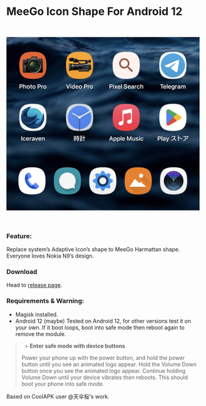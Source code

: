 &nbsp;

# MeeGo Icon Shape For Android 12

&nbsp;

![Screenshot after installed this module.](screenshot_1.png)

&nbsp;

### Feature:

Replace system’s Adaptive Icon’s shape to MeeGo Harmattan shape. Everyone loves Nokia N9’s design.

### Download

Head to [release page](https://github.com/yeyebbc/MeeGo-Adaptive-Icon-Shape-Magisk-Module/releases).

### Requirements & Warning:

- Magisk installed.
- Android 12 (maybe)
  Tested on Android 12, for other versions test it on your own. If it boot loops, boot into safe mode then reboot again to remove the module.

> &nbsp; > **Enter safe mode with device buttons**
>
> Power your phone up with the power button, and hold the power button until you see an animated logo appear.
> Hold the Volume Down button once you see the animated logo appear.
> Continue holding Volume Down until your device vibrates then reboots.
> This should boot your phone into safe mode.
> &nbsp;

Based on CoolAPK user @天伞桜’s work.
